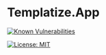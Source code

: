 # Templatize.App


[![Known Vulnerabilities](https://snyk.io/test/github/templatize-app/templatize/badge.svg?targetFile=tmpltz-web/package.json)](https://snyk.io/test/github/templatize-app/templatize)

[![License: MIT](https://img.shields.io/badge/License-MIT-yellow.svg)](https://opensource.org/licenses/MIT)

